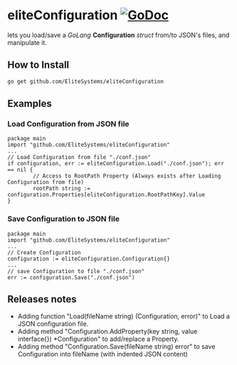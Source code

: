 # eliteConfiguration [![GoDoc](http://img.shields.io/badge/go-documentation-blue.svg?style=flat-square)](http://godoc.org/github.com/EliteSystems/eliteConfiguration)

lets you load/save a *GoLang* **Configuration** *struct* from/to JSON's files, and manipulate it.

## How to Install

```bash
go get github.com/EliteSystems/eliteConfiguration
```

## Examples

### Load Configuration from JSON file

```goLang
package main
import "github.com/EliteSystems/eliteConfiguration"
...
// Load Configuration from file "./conf.json"
if configuration, err := eliteConfiguration.Load("./conf.json"); err == nil {
        // Access to RootPath Property (Always exists after Loading Configuration from file)
        rootPath string := configuration.Properties[eliteConfiguration.RootPathKey].Value
}
```

### Save Configuration to JSON file

```goLang
package main
import "github.com/EliteSystems/eliteConfiguration"
...
// Create Configuration
configuration := eliteConfiguration.Configuration{}
...
// save Configuration to file "./conf.json"
err := configuration.Save("./conf.json")
```

## Releases notes

- Adding function "Load(fileName string) (Configuration, error)" to Load a JSON configuration file.
- Adding method "Configuration.AddProperty(key string, value interface{}) *Configuration" to add/replace a Property.
- Adding method "Configuration.Save(fileName string) error" to save Configuration into fileName (with indented JSON content)